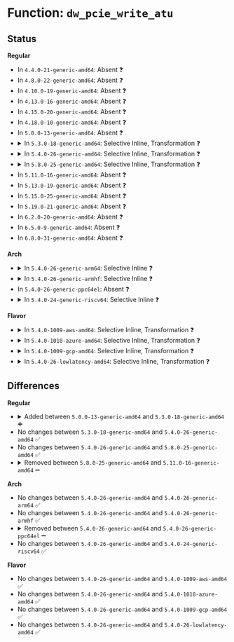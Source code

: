 # Function: <code>dw_pcie_write_atu</code>

## Status
<b>Regular</b>
<ul>
<li>
In <code>4.4.0-21-generic-amd64</code>: Absent ❓
</li>
<li>
In <code>4.8.0-22-generic-amd64</code>: Absent ❓
</li>
<li>
In <code>4.10.0-19-generic-amd64</code>: Absent ❓
</li>
<li>
In <code>4.13.0-16-generic-amd64</code>: Absent ❓
</li>
<li>
In <code>4.15.0-20-generic-amd64</code>: Absent ❓
</li>
<li>
In <code>4.18.0-10-generic-amd64</code>: Absent ❓
</li>
<li>
In <code>5.0.0-13-generic-amd64</code>: Absent ❓
</li>
<li>
<details>
<summary>In <code>5.3.0-18-generic-amd64</code>: Selective Inline, Transformation ❓</summary>

```c
void dw_pcie_write_atu(struct dw_pcie * pci, u32 reg, size_t size, u32 val)
```

```json
{
  "name": "dw_pcie_write_atu",
  "collision_type": "Unique Global",
  "inline_type": "Selective",
  "funcs": [
    {
      "addr": 18446744071584676786,
      "name": "dw_pcie_write_atu",
      "external": true,
      "loc": "drivers/pci/controller/dwc/pcie-designware.c:132",
      "file": "drivers/pci/controller/dwc/pcie-designware.c",
      "inline": "not declared, inlined",
      "caller_inline": [],
      "caller_func": [
        "drivers/pci/controller/dwc/pcie-designware.c:dw_pcie_prog_inbound_atu",
        "drivers/pci/controller/dwc/pcie-designware.c:dw_pcie_prog_inbound_atu",
        "drivers/pci/controller/dwc/pcie-designware.c:dw_pcie_prog_inbound_atu",
        "drivers/pci/controller/dwc/pcie-designware.c:dw_pcie_prog_inbound_atu",
        "drivers/pci/controller/dwc/pcie-designware.c:dw_pcie_prog_outbound_atu",
        "drivers/pci/controller/dwc/pcie-designware.c:dw_pcie_prog_outbound_atu",
        "drivers/pci/controller/dwc/pcie-designware.c:dw_pcie_prog_outbound_atu",
        "drivers/pci/controller/dwc/pcie-designware.c:dw_pcie_prog_outbound_atu",
        "drivers/pci/controller/dwc/pcie-designware.c:dw_pcie_prog_outbound_atu",
        "drivers/pci/controller/dwc/pcie-designware.c:dw_pcie_prog_outbound_atu",
        "drivers/pci/controller/dwc/pcie-designware.c:dw_pcie_prog_outbound_atu"
      ]
    }
  ],
  "symbols": [
    {
      "addr": 18446744071584676786,
      "name": "dw_pcie_write_atu.cold",
      "section": ".text",
      "bind": "STB_LOCAL",
      "size": 20
    },
    {
      "addr": 18446744071584675136,
      "name": "dw_pcie_write_atu",
      "section": ".text",
      "bind": "STB_GLOBAL",
      "size": 100
    }
  ]
}
```
</details>
</li>
<li>
<details>
<summary>In <code>5.4.0-26-generic-amd64</code>: Selective Inline, Transformation ❓</summary>

```c
void dw_pcie_write_atu(struct dw_pcie * pci, u32 reg, size_t size, u32 val)
```

```json
{
  "name": "dw_pcie_write_atu",
  "collision_type": "Unique Global",
  "inline_type": "Selective",
  "funcs": [
    {
      "addr": 18446744071584815386,
      "name": "dw_pcie_write_atu",
      "external": true,
      "loc": "drivers/pci/controller/dwc/pcie-designware.c:212",
      "file": "drivers/pci/controller/dwc/pcie-designware.c",
      "inline": "not declared, inlined",
      "caller_inline": [],
      "caller_func": [
        "drivers/pci/controller/dwc/pcie-designware.c:dw_pcie_prog_inbound_atu",
        "drivers/pci/controller/dwc/pcie-designware.c:dw_pcie_prog_inbound_atu",
        "drivers/pci/controller/dwc/pcie-designware.c:dw_pcie_prog_inbound_atu",
        "drivers/pci/controller/dwc/pcie-designware.c:dw_pcie_prog_inbound_atu",
        "drivers/pci/controller/dwc/pcie-designware.c:dw_pcie_prog_outbound_atu",
        "drivers/pci/controller/dwc/pcie-designware.c:dw_pcie_prog_outbound_atu",
        "drivers/pci/controller/dwc/pcie-designware.c:dw_pcie_prog_outbound_atu",
        "drivers/pci/controller/dwc/pcie-designware.c:dw_pcie_prog_outbound_atu",
        "drivers/pci/controller/dwc/pcie-designware.c:dw_pcie_prog_outbound_atu",
        "drivers/pci/controller/dwc/pcie-designware.c:dw_pcie_prog_outbound_atu",
        "drivers/pci/controller/dwc/pcie-designware.c:dw_pcie_prog_outbound_atu"
      ]
    }
  ],
  "symbols": [
    {
      "addr": 18446744071584815386,
      "name": "dw_pcie_write_atu.cold",
      "section": ".text",
      "bind": "STB_LOCAL",
      "size": 20
    },
    {
      "addr": 18446744071584813744,
      "name": "dw_pcie_write_atu",
      "section": ".text",
      "bind": "STB_GLOBAL",
      "size": 100
    }
  ]
}
```
</details>
</li>
<li>
<details>
<summary>In <code>5.8.0-25-generic-amd64</code>: Selective Inline, Transformation ❓</summary>

```c
void dw_pcie_write_atu(struct dw_pcie * pci, u32 reg, size_t size, u32 val)
```

```json
{
  "name": "dw_pcie_write_atu",
  "collision_type": "Unique Global",
  "inline_type": "Selective",
  "funcs": [
    {
      "addr": 18446744071585508095,
      "name": "dw_pcie_write_atu",
      "external": true,
      "loc": "drivers/pci/controller/dwc/pcie-designware.c:213",
      "file": "drivers/pci/controller/dwc/pcie-designware.c",
      "inline": "not declared, inlined",
      "caller_inline": [],
      "caller_func": [
        "drivers/pci/controller/dwc/pcie-designware.c:dw_pcie_prog_inbound_atu",
        "drivers/pci/controller/dwc/pcie-designware.c:dw_pcie_prog_inbound_atu",
        "drivers/pci/controller/dwc/pcie-designware.c:dw_pcie_prog_inbound_atu",
        "drivers/pci/controller/dwc/pcie-designware.c:dw_pcie_prog_inbound_atu",
        "drivers/pci/controller/dwc/pcie-designware.c:dw_pcie_prog_outbound_atu_unroll",
        "drivers/pci/controller/dwc/pcie-designware.c:dw_pcie_prog_outbound_atu_unroll",
        "drivers/pci/controller/dwc/pcie-designware.c:dw_pcie_prog_outbound_atu_unroll",
        "drivers/pci/controller/dwc/pcie-designware.c:dw_pcie_prog_outbound_atu_unroll",
        "drivers/pci/controller/dwc/pcie-designware.c:dw_pcie_prog_outbound_atu_unroll",
        "drivers/pci/controller/dwc/pcie-designware.c:dw_pcie_prog_outbound_atu_unroll",
        "drivers/pci/controller/dwc/pcie-designware.c:dw_pcie_prog_outbound_atu_unroll",
        "drivers/pci/controller/dwc/pcie-designware.c:dw_pcie_prog_outbound_atu_unroll"
      ]
    }
  ],
  "symbols": [
    {
      "addr": 18446744071585509799,
      "name": "dw_pcie_write_atu.cold",
      "section": ".text",
      "bind": "STB_LOCAL",
      "size": 20
    },
    {
      "addr": 18446744071585508048,
      "name": "dw_pcie_write_atu",
      "section": ".text",
      "bind": "STB_GLOBAL",
      "size": 100
    }
  ]
}
```
</details>
</li>
<li>
In <code>5.11.0-16-generic-amd64</code>: Absent ❓
</li>
<li>
In <code>5.13.0-19-generic-amd64</code>: Absent ❓
</li>
<li>
In <code>5.15.0-25-generic-amd64</code>: Absent ❓
</li>
<li>
In <code>5.19.0-21-generic-amd64</code>: Absent ❓
</li>
<li>
In <code>6.2.0-20-generic-amd64</code>: Absent ❓
</li>
<li>
In <code>6.5.0-9-generic-amd64</code>: Absent ❓
</li>
<li>
In <code>6.8.0-31-generic-amd64</code>: Absent ❓
</li>
</ul>
<b>Arch</b>
<ul>
<li>
<details>
<summary>In <code>5.4.0-26-generic-arm64</code>: Selective Inline ❓</summary>

```c
void dw_pcie_write_atu(struct dw_pcie * pci, u32 reg, size_t size, u32 val)
```

```json
{
  "name": "dw_pcie_write_atu",
  "collision_type": "Unique Global",
  "inline_type": "Selective",
  "funcs": [
    {
      "addr": 18446603336497157040,
      "name": "dw_pcie_write_atu",
      "external": true,
      "loc": "drivers/pci/controller/dwc/pcie-designware.c:212",
      "file": "drivers/pci/controller/dwc/pcie-designware.c",
      "inline": "not declared, inlined",
      "caller_inline": [],
      "caller_func": [
        "drivers/pci/controller/dwc/pcie-designware.c:dw_pcie_prog_inbound_atu",
        "drivers/pci/controller/dwc/pcie-designware.c:dw_pcie_prog_inbound_atu",
        "drivers/pci/controller/dwc/pcie-designware.c:dw_pcie_prog_inbound_atu",
        "drivers/pci/controller/dwc/pcie-designware.c:dw_pcie_prog_inbound_atu",
        "drivers/pci/controller/dwc/pcie-designware.c:dw_pcie_prog_outbound_atu",
        "drivers/pci/controller/dwc/pcie-designware.c:dw_pcie_prog_outbound_atu",
        "drivers/pci/controller/dwc/pcie-designware.c:dw_pcie_prog_outbound_atu",
        "drivers/pci/controller/dwc/pcie-designware.c:dw_pcie_prog_outbound_atu",
        "drivers/pci/controller/dwc/pcie-designware.c:dw_pcie_prog_outbound_atu",
        "drivers/pci/controller/dwc/pcie-designware.c:dw_pcie_prog_outbound_atu",
        "drivers/pci/controller/dwc/pcie-designware.c:dw_pcie_prog_outbound_atu"
      ]
    }
  ],
  "symbols": [
    {
      "addr": 18446603336497157040,
      "name": "dw_pcie_write_atu",
      "section": ".text",
      "bind": "STB_GLOBAL",
      "size": 136
    }
  ]
}
```
</details>
</li>
<li>
<details>
<summary>In <code>5.4.0-26-generic-armhf</code>: Selective Inline ❓</summary>

```c
void dw_pcie_write_atu(struct dw_pcie * pci, u32 reg, size_t size, u32 val)
```

```json
{
  "name": "dw_pcie_write_atu",
  "collision_type": "Unique Global",
  "inline_type": "Selective",
  "funcs": [
    {
      "addr": 3230362408,
      "name": "dw_pcie_write_atu",
      "external": true,
      "loc": "drivers/pci/controller/dwc/pcie-designware.c:212",
      "file": "drivers/pci/controller/dwc/pcie-designware.c",
      "inline": "not declared, inlined",
      "caller_inline": [],
      "caller_func": [
        "drivers/pci/controller/dwc/pcie-designware.c:dw_pcie_prog_inbound_atu",
        "drivers/pci/controller/dwc/pcie-designware.c:dw_pcie_prog_inbound_atu",
        "drivers/pci/controller/dwc/pcie-designware.c:dw_pcie_prog_inbound_atu",
        "drivers/pci/controller/dwc/pcie-designware.c:dw_pcie_prog_inbound_atu",
        "drivers/pci/controller/dwc/pcie-designware.c:dw_pcie_prog_outbound_atu",
        "drivers/pci/controller/dwc/pcie-designware.c:dw_pcie_prog_outbound_atu",
        "drivers/pci/controller/dwc/pcie-designware.c:dw_pcie_prog_outbound_atu",
        "drivers/pci/controller/dwc/pcie-designware.c:dw_pcie_prog_outbound_atu",
        "drivers/pci/controller/dwc/pcie-designware.c:dw_pcie_prog_outbound_atu",
        "drivers/pci/controller/dwc/pcie-designware.c:dw_pcie_prog_outbound_atu",
        "drivers/pci/controller/dwc/pcie-designware.c:dw_pcie_prog_outbound_atu"
      ]
    }
  ],
  "symbols": [
    {
      "addr": 3230362408,
      "name": "dw_pcie_write_atu",
      "section": ".text",
      "bind": "STB_GLOBAL",
      "size": 124
    }
  ]
}
```
</details>
</li>
<li>
In <code>5.4.0-26-generic-ppc64el</code>: Absent ❓
</li>
<li>
<details>
<summary>In <code>5.4.0-24-generic-riscv64</code>: Selective Inline ❓</summary>

```c
void dw_pcie_write_atu(struct dw_pcie * pci, u32 reg, size_t size, u32 val)
```

```json
{
  "name": "dw_pcie_write_atu",
  "collision_type": "Unique Global",
  "inline_type": "Selective",
  "funcs": [
    {
      "addr": 18446743936275741402,
      "name": "dw_pcie_write_atu",
      "external": true,
      "loc": "drivers/pci/controller/dwc/pcie-designware.c:212",
      "file": "drivers/pci/controller/dwc/pcie-designware.c",
      "inline": "not declared, inlined",
      "caller_inline": [],
      "caller_func": [
        "drivers/pci/controller/dwc/pcie-designware.c:dw_pcie_prog_inbound_atu",
        "drivers/pci/controller/dwc/pcie-designware.c:dw_pcie_prog_inbound_atu",
        "drivers/pci/controller/dwc/pcie-designware.c:dw_pcie_prog_inbound_atu",
        "drivers/pci/controller/dwc/pcie-designware.c:dw_pcie_prog_inbound_atu",
        "drivers/pci/controller/dwc/pcie-designware.c:dw_pcie_prog_outbound_atu",
        "drivers/pci/controller/dwc/pcie-designware.c:dw_pcie_prog_outbound_atu",
        "drivers/pci/controller/dwc/pcie-designware.c:dw_pcie_prog_outbound_atu",
        "drivers/pci/controller/dwc/pcie-designware.c:dw_pcie_prog_outbound_atu",
        "drivers/pci/controller/dwc/pcie-designware.c:dw_pcie_prog_outbound_atu",
        "drivers/pci/controller/dwc/pcie-designware.c:dw_pcie_prog_outbound_atu",
        "drivers/pci/controller/dwc/pcie-designware.c:dw_pcie_prog_outbound_atu"
      ]
    }
  ],
  "symbols": [
    {
      "addr": 18446743936275741402,
      "name": "dw_pcie_write_atu",
      "section": ".text",
      "bind": "STB_GLOBAL",
      "size": 116
    }
  ]
}
```
</details>
</li>
</ul>
<b>Flavor</b>
<ul>
<li>
<details>
<summary>In <code>5.4.0-1009-aws-amd64</code>: Selective Inline, Transformation ❓</summary>

```c
void dw_pcie_write_atu(struct dw_pcie * pci, u32 reg, size_t size, u32 val)
```

```json
{
  "name": "dw_pcie_write_atu",
  "collision_type": "Unique Global",
  "inline_type": "Selective",
  "funcs": [
    {
      "addr": 18446744071584764122,
      "name": "dw_pcie_write_atu",
      "external": true,
      "loc": "drivers/pci/controller/dwc/pcie-designware.c:212",
      "file": "drivers/pci/controller/dwc/pcie-designware.c",
      "inline": "not declared, inlined",
      "caller_inline": [],
      "caller_func": [
        "drivers/pci/controller/dwc/pcie-designware.c:dw_pcie_prog_inbound_atu",
        "drivers/pci/controller/dwc/pcie-designware.c:dw_pcie_prog_inbound_atu",
        "drivers/pci/controller/dwc/pcie-designware.c:dw_pcie_prog_inbound_atu",
        "drivers/pci/controller/dwc/pcie-designware.c:dw_pcie_prog_inbound_atu",
        "drivers/pci/controller/dwc/pcie-designware.c:dw_pcie_prog_outbound_atu",
        "drivers/pci/controller/dwc/pcie-designware.c:dw_pcie_prog_outbound_atu",
        "drivers/pci/controller/dwc/pcie-designware.c:dw_pcie_prog_outbound_atu",
        "drivers/pci/controller/dwc/pcie-designware.c:dw_pcie_prog_outbound_atu",
        "drivers/pci/controller/dwc/pcie-designware.c:dw_pcie_prog_outbound_atu",
        "drivers/pci/controller/dwc/pcie-designware.c:dw_pcie_prog_outbound_atu",
        "drivers/pci/controller/dwc/pcie-designware.c:dw_pcie_prog_outbound_atu"
      ]
    }
  ],
  "symbols": [
    {
      "addr": 18446744071584764122,
      "name": "dw_pcie_write_atu.cold",
      "section": ".text",
      "bind": "STB_LOCAL",
      "size": 20
    },
    {
      "addr": 18446744071584762480,
      "name": "dw_pcie_write_atu",
      "section": ".text",
      "bind": "STB_GLOBAL",
      "size": 100
    }
  ]
}
```
</details>
</li>
<li>
<details>
<summary>In <code>5.4.0-1010-azure-amd64</code>: Selective Inline, Transformation ❓</summary>

```c
void dw_pcie_write_atu(struct dw_pcie * pci, u32 reg, size_t size, u32 val)
```

```json
{
  "name": "dw_pcie_write_atu",
  "collision_type": "Unique Global",
  "inline_type": "Selective",
  "funcs": [
    {
      "addr": 18446744071584694906,
      "name": "dw_pcie_write_atu",
      "external": true,
      "loc": "drivers/pci/controller/dwc/pcie-designware.c:212",
      "file": "drivers/pci/controller/dwc/pcie-designware.c",
      "inline": "not declared, inlined",
      "caller_inline": [],
      "caller_func": [
        "drivers/pci/controller/dwc/pcie-designware.c:dw_pcie_prog_inbound_atu",
        "drivers/pci/controller/dwc/pcie-designware.c:dw_pcie_prog_inbound_atu",
        "drivers/pci/controller/dwc/pcie-designware.c:dw_pcie_prog_inbound_atu",
        "drivers/pci/controller/dwc/pcie-designware.c:dw_pcie_prog_inbound_atu",
        "drivers/pci/controller/dwc/pcie-designware.c:dw_pcie_prog_outbound_atu",
        "drivers/pci/controller/dwc/pcie-designware.c:dw_pcie_prog_outbound_atu",
        "drivers/pci/controller/dwc/pcie-designware.c:dw_pcie_prog_outbound_atu",
        "drivers/pci/controller/dwc/pcie-designware.c:dw_pcie_prog_outbound_atu",
        "drivers/pci/controller/dwc/pcie-designware.c:dw_pcie_prog_outbound_atu",
        "drivers/pci/controller/dwc/pcie-designware.c:dw_pcie_prog_outbound_atu",
        "drivers/pci/controller/dwc/pcie-designware.c:dw_pcie_prog_outbound_atu"
      ]
    }
  ],
  "symbols": [
    {
      "addr": 18446744071584694906,
      "name": "dw_pcie_write_atu.cold",
      "section": ".text",
      "bind": "STB_LOCAL",
      "size": 20
    },
    {
      "addr": 18446744071584693264,
      "name": "dw_pcie_write_atu",
      "section": ".text",
      "bind": "STB_GLOBAL",
      "size": 100
    }
  ]
}
```
</details>
</li>
<li>
<details>
<summary>In <code>5.4.0-1009-gcp-amd64</code>: Selective Inline, Transformation ❓</summary>

```c
void dw_pcie_write_atu(struct dw_pcie * pci, u32 reg, size_t size, u32 val)
```

```json
{
  "name": "dw_pcie_write_atu",
  "collision_type": "Unique Global",
  "inline_type": "Selective",
  "funcs": [
    {
      "addr": 18446744071584765546,
      "name": "dw_pcie_write_atu",
      "external": true,
      "loc": "drivers/pci/controller/dwc/pcie-designware.c:212",
      "file": "drivers/pci/controller/dwc/pcie-designware.c",
      "inline": "not declared, inlined",
      "caller_inline": [],
      "caller_func": [
        "drivers/pci/controller/dwc/pcie-designware.c:dw_pcie_prog_inbound_atu",
        "drivers/pci/controller/dwc/pcie-designware.c:dw_pcie_prog_inbound_atu",
        "drivers/pci/controller/dwc/pcie-designware.c:dw_pcie_prog_inbound_atu",
        "drivers/pci/controller/dwc/pcie-designware.c:dw_pcie_prog_inbound_atu",
        "drivers/pci/controller/dwc/pcie-designware.c:dw_pcie_prog_outbound_atu",
        "drivers/pci/controller/dwc/pcie-designware.c:dw_pcie_prog_outbound_atu",
        "drivers/pci/controller/dwc/pcie-designware.c:dw_pcie_prog_outbound_atu",
        "drivers/pci/controller/dwc/pcie-designware.c:dw_pcie_prog_outbound_atu",
        "drivers/pci/controller/dwc/pcie-designware.c:dw_pcie_prog_outbound_atu",
        "drivers/pci/controller/dwc/pcie-designware.c:dw_pcie_prog_outbound_atu",
        "drivers/pci/controller/dwc/pcie-designware.c:dw_pcie_prog_outbound_atu"
      ]
    }
  ],
  "symbols": [
    {
      "addr": 18446744071584765546,
      "name": "dw_pcie_write_atu.cold",
      "section": ".text",
      "bind": "STB_LOCAL",
      "size": 20
    },
    {
      "addr": 18446744071584763904,
      "name": "dw_pcie_write_atu",
      "section": ".text",
      "bind": "STB_GLOBAL",
      "size": 100
    }
  ]
}
```
</details>
</li>
<li>
<details>
<summary>In <code>5.4.0-26-lowlatency-amd64</code>: Selective Inline, Transformation ❓</summary>

```c
void dw_pcie_write_atu(struct dw_pcie * pci, u32 reg, size_t size, u32 val)
```

```json
{
  "name": "dw_pcie_write_atu",
  "collision_type": "Unique Global",
  "inline_type": "Selective",
  "funcs": [
    {
      "addr": 18446744071584873066,
      "name": "dw_pcie_write_atu",
      "external": true,
      "loc": "drivers/pci/controller/dwc/pcie-designware.c:212",
      "file": "drivers/pci/controller/dwc/pcie-designware.c",
      "inline": "not declared, inlined",
      "caller_inline": [],
      "caller_func": [
        "drivers/pci/controller/dwc/pcie-designware.c:dw_pcie_prog_inbound_atu",
        "drivers/pci/controller/dwc/pcie-designware.c:dw_pcie_prog_inbound_atu",
        "drivers/pci/controller/dwc/pcie-designware.c:dw_pcie_prog_inbound_atu",
        "drivers/pci/controller/dwc/pcie-designware.c:dw_pcie_prog_inbound_atu",
        "drivers/pci/controller/dwc/pcie-designware.c:dw_pcie_prog_outbound_atu",
        "drivers/pci/controller/dwc/pcie-designware.c:dw_pcie_prog_outbound_atu",
        "drivers/pci/controller/dwc/pcie-designware.c:dw_pcie_prog_outbound_atu",
        "drivers/pci/controller/dwc/pcie-designware.c:dw_pcie_prog_outbound_atu",
        "drivers/pci/controller/dwc/pcie-designware.c:dw_pcie_prog_outbound_atu",
        "drivers/pci/controller/dwc/pcie-designware.c:dw_pcie_prog_outbound_atu",
        "drivers/pci/controller/dwc/pcie-designware.c:dw_pcie_prog_outbound_atu"
      ]
    }
  ],
  "symbols": [
    {
      "addr": 18446744071584873066,
      "name": "dw_pcie_write_atu.cold",
      "section": ".text",
      "bind": "STB_LOCAL",
      "size": 20
    },
    {
      "addr": 18446744071584871424,
      "name": "dw_pcie_write_atu",
      "section": ".text",
      "bind": "STB_GLOBAL",
      "size": 100
    }
  ]
}
```
</details>
</li>
</ul>

## Differences
<b>Regular</b>
<ul>
<li>
<details>
<summary>Added between <code>5.0.0-13-generic-amd64</code> and <code>5.3.0-18-generic-amd64</code> ➕</summary>

```c
void dw_pcie_write_atu(struct dw_pcie * pci, u32 reg, size_t size, u32 val)
```
</details>
</li>
<li>
No changes between <code>5.3.0-18-generic-amd64</code> and <code>5.4.0-26-generic-amd64</code> ✅
</li>
<li>
No changes between <code>5.4.0-26-generic-amd64</code> and <code>5.8.0-25-generic-amd64</code> ✅
</li>
<li>
<details>
<summary>Removed between <code>5.8.0-25-generic-amd64</code> and <code>5.11.0-16-generic-amd64</code> ➖</summary>

```c
void dw_pcie_write_atu(struct dw_pcie * pci, u32 reg, size_t size, u32 val)
```
</details>
</li>
</ul>
<b>Arch</b>
<ul>
<li>
No changes between <code>5.4.0-26-generic-amd64</code> and <code>5.4.0-26-generic-arm64</code> ✅
</li>
<li>
No changes between <code>5.4.0-26-generic-amd64</code> and <code>5.4.0-26-generic-armhf</code> ✅
</li>
<li>
<details>
<summary>Removed between <code>5.4.0-26-generic-amd64</code> and <code>5.4.0-26-generic-ppc64el</code> ➖</summary>

```c
void dw_pcie_write_atu(struct dw_pcie * pci, u32 reg, size_t size, u32 val)
```
</details>
</li>
<li>
No changes between <code>5.4.0-26-generic-amd64</code> and <code>5.4.0-24-generic-riscv64</code> ✅
</li>
</ul>
<b>Flavor</b>
<ul>
<li>
No changes between <code>5.4.0-26-generic-amd64</code> and <code>5.4.0-1009-aws-amd64</code> ✅
</li>
<li>
No changes between <code>5.4.0-26-generic-amd64</code> and <code>5.4.0-1010-azure-amd64</code> ✅
</li>
<li>
No changes between <code>5.4.0-26-generic-amd64</code> and <code>5.4.0-1009-gcp-amd64</code> ✅
</li>
<li>
No changes between <code>5.4.0-26-generic-amd64</code> and <code>5.4.0-26-lowlatency-amd64</code> ✅
</li>
</ul>
